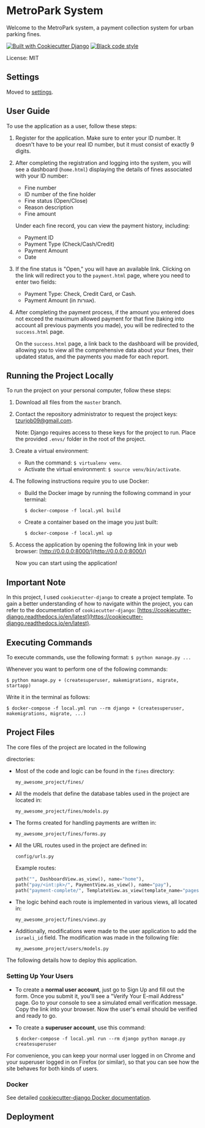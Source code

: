 # MetroPark System

Welcome to the MetroPark system, a payment collection system for urban parking fines.

[![Built with Cookiecutter Django](https://img.shields.io/badge/built%20with-Cookiecutter%20Django-ff69b4.svg?logo=cookiecutter)](https://github.com/cookiecutter/cookiecutter-django/)
[![Black code style](https://img.shields.io/badge/code%20style-black-000000.svg)](https://github.com/ambv/black)

License: MIT

## Settings

Moved to [settings](http://cookiecutter-django.readthedocs.io/en/latest/settings.html).


## User Guide

To use the application as a user, follow these steps:

1. Register for the application. Make sure to enter your ID number. It doesn't have to be your real ID number, but it must consist of exactly 9 digits.

2. After completing the registration and logging into the system, you will see a dashboard (`home.html`) displaying the details of fines associated with your ID number:

   - Fine number
   - ID number of the fine holder
   - Fine status (Open/Close)
   - Reason description
   - Fine amount

   Under each fine record, you can view the payment history, including:

   - Payment ID
   - Payment Type (Check/Cash/Credit)
   - Payment Amount
   - Date

3. If the fine status is "Open," you will have an available link. Clicking on the link will redirect you to the `payment.html` page, where you need to enter two fields:

   - Payment Type: Check, Credit Card, or Cash.
   - Payment Amount (in אגורות).

4. After completing the payment process, if the amount you entered does not exceed the maximum allowed payment for that fine (taking into account all previous payments you made), you will be redirected to the `success.html` page.

   On the `success.html` page, a link back to the dashboard will be provided, allowing you to view all the comprehensive data about your fines, their updated status, and the payments you made for each report.

## Running the Project Locally

To run the project on your personal computer, follow these steps:

1. Download all files from the `master` branch.

2. Contact the repository administrator to request the project keys: [tzurjob09@gmail.com](mailto:tzurjob09@gmail.com).

   Note: Django requires access to these keys for the project to run. Place the provided `.envs/` folder in the root of the project.

3. Create a virtual environment:

   - Run the command: `$ virtualenv venv`.
   - Activate the virtual environment: `$ source venv/bin/activate`.

4. The following instructions require you to use Docker:

   - Build the Docker image by running the following command in your terminal:
     ```
     $ docker-compose -f local.yml build
     ```

   - Create a container based on the image you just built:
     ```
     $ docker-compose -f local.yml up
     ```

5. Access the application by opening the following link in your web browser: [http://0.0.0.0:8000/](http://0.0.0.0:8000/)

   Now you can start using the application!

## Important Note

In this project, I used `cookiecutter-django` to create a project template. To gain a better understanding of how to navigate within the project, you can refer to the documentation of `cookiecutter-django`: [https://cookiecutter-django.readthedocs.io/en/latest](https://cookiecutter-django.readthedocs.io/en/latest).

## Executing Commands

To execute commands, use the following format: `$ python manage.py ...`

Whenever you want to perform one of the following commands:

```
$ python manage.py + (createsuperuser, makemigrations, migrate, startapp)
```

Write it in the terminal as follows:

```
$ docker-compose -f local.yml run --rm django + (createsuperuser, makemigrations, migrate, ...)
```

## Project Files

The core files of the project are located in the following

 directories:

- Most of the code and logic can be found in the `fines` directory:
  ```
  my_awesome_project/fines/
  ```

- All the models that define the database tables used in the project are located in:
  ```
  my_awesome_project/fines/models.py
  ```

- The forms created for handling payments are written in:
  ```
  my_awesome_project/fines/forms.py
  ```

- All the URL routes used in the project are defined in:
  ```
  config/urls.py
  ```

  Example routes:

  ```python
  path("", DashboardView.as_view(), name="home"),
  path("pay/<int:pk>/", PaymentView.as_view(), name="pay"),
  path("payment-complete/", TemplateView.as_view(template_name="pages/success.html"), name="payment-complete"),
  ```

- The logic behind each route is implemented in various views, all located in:
  ```
  my_awesome_project/fines/views.py
  ```

- Additionally, modifications were made to the user application to add the `israeli_id` field. The modification was made in the following file:
  ```
  my_awesome_project/users/models.py
  ```
The following details how to deploy this application.


### Setting Up Your Users

- To create a **normal user account**, just go to Sign Up and fill out the form. Once you submit it, you'll see a "Verify Your E-mail Address" page. Go to your console to see a simulated email verification message. Copy the link into your browser. Now the user's email should be verified and ready to go.

- To create a **superuser account**, use this command:

      $ docker-compose -f local.yml run --rm django python manage.py createsuperuser

For convenience, you can keep your normal user logged in on Chrome and your superuser logged in on Firefox (or similar), so that you can see how the site behaves for both kinds of users.



### Docker

See detailed [cookiecutter-django Docker documentation](http://cookiecutter-django.readthedocs.io/en/latest/deployment-with-docker.html).

## Deployment
